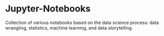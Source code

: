 # Jupyter-Notebooks
Collection of various notebooks based on the data science process: data wrangling, statistics, machine learning, and data storytelling.
